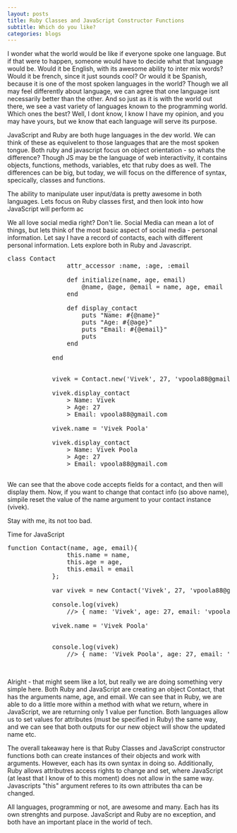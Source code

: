 ```yaml
---
layout: posts
title: Ruby Classes and JavaScript Constructor Functions
subtitle: Which do you like?
categories:	blogs
---
```

I wonder what the world would be like if everyone spoke one language. But if that were to happen, someone would have to decide what that language would be. Would it be English, with its awesome ability to inter mix words? Would it be french, since it just sounds cool? Or would it be Spanish, because it is one of the most spoken languages in the world? Though we all may feel differently about language, we can agree that one language isnt necessarily better than the other. And so just as it is with the world out there, we see a vast variety of languages known to the programming world. Which ones the best? Well, I dont know, I know I have my opinion, and you may have yours, but we know that each language will serve its purpose.

JavaScript and Ruby are both huge languages in the dev world. We can think of these as equivelent to those languages that are the most spoken tongue. Both ruby and javascript focus on object orientation - so whats the difference? Though JS may be the language of web interactivity, it contains objects, functions, methods, variables, etc that ruby does as well. The differences can be big, but today, we will focus on the difference of syntax, specically, classes and functions.

The ability to manipulate user input/data is pretty awesome in both languages. Lets focus on Ruby classes first, and then look into how JavaScript will perform ac

We all love social media right? Don't lie. Social Media can mean a lot of things, but lets think of the most basic aspect of social media - personal information. Let say I have a record of contacts, each with different personal information. Lets explore both in Ruby and Javascript.

<pre>
class Contact
                attr_accessor :name, :age, :email

                def initialize(name, age, email)
                    @name, @age, @email = name, age, email
                end

                def display_contact
                    puts "Name: #{@name}"
                    puts "Age: #{@age}"
                    puts "Email: #{@email}"
                    puts
                end

            end


            vivek = Contact.new('Vivek', 27, 'vpoola88@gmail.com')

            vivek.display_contact
                > Name: Vivek
                > Age: 27
                > Email: vpoola88@gmail.com

            vivek.name = 'Vivek Poola'

            vivek.display_contact
                > Name: Vivek Poola
                > Age: 27
                > Email: vpoola88@gmail.com
            </pre>

We can see that the above code accepts fields for a contact, and then will display them. Now, if you want to change that contact info (so above name), simpile reset the value of the name argument to your contact instance (vivek).

Stay with me, its not too bad.

Time for JavaScript

<pre>
function Contact(name, age, email){
                this.name = name,
                this.age = age,
                this.email = email
            };

            var vivek = new Contact('Vivek', 27, 'vpoola88@gmail.com')

            console.log(vivek)
                //> { name: 'Vivek', age: 27, email: 'vpoola88@gmail.com' }

            vivek.name = 'Vivek Poola'


            console.log(vivek)
                //> { name: 'Vivek Poola', age: 27, email: 'vpoola88@gmail.com' }
        
        </pre>

Alright - that might seem like a lot, but really we are doing something very simple here. Both Ruby and JavaScript are creating an object Contact, that has the arguments name, age, and email. We can see that in Ruby, we are able to do a little more within a method with what we return, where in JavaScript, we are returning only 1 value per function. Both languages allow us to set values for attributes (must be specified in Ruby) the same way, and we can see that both outputs for our new object will show the updated name etc.

The overall takeaway here is that Ruby Classes and JavaScript constructor functions both can create instances of their objects and work with arguments. However, each has its own syntax in doing so. Additionally, Ruby allows attributres access rights to change and set, where JavaScript (at least that I know of to this moment) does not allow in the same way. Javascripts "this" argument referes to its own attributes tha can be changed.

All languages, programming or not, are awesome and many. Each has its own strenghts and purpose. JavaScript and Ruby are no exception, and both have an important place in the world of tech.